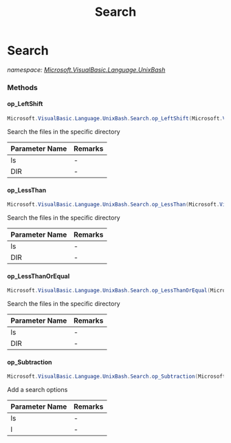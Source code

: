 ﻿---
title: Search
---

# Search
_namespace: [Microsoft.VisualBasic.Language.UnixBash](N-Microsoft.VisualBasic.Language.UnixBash.html)_





### Methods

#### op_LeftShift
```csharp
Microsoft.VisualBasic.Language.UnixBash.Search.op_LeftShift(Microsoft.VisualBasic.Language.UnixBash.Search,System.Int32)
```
Search the files in the specific directory

|Parameter Name|Remarks|
|--------------|-------|
|ls|-|
|DIR|-|


#### op_LessThan
```csharp
Microsoft.VisualBasic.Language.UnixBash.Search.op_LessThan(Microsoft.VisualBasic.Language.UnixBash.Search,System.String)
```
Search the files in the specific directory

|Parameter Name|Remarks|
|--------------|-------|
|ls|-|
|DIR|-|


#### op_LessThanOrEqual
```csharp
Microsoft.VisualBasic.Language.UnixBash.Search.op_LessThanOrEqual(Microsoft.VisualBasic.Language.UnixBash.Search,System.String)
```
Search the files in the specific directory

|Parameter Name|Remarks|
|--------------|-------|
|ls|-|
|DIR|-|


#### op_Subtraction
```csharp
Microsoft.VisualBasic.Language.UnixBash.Search.op_Subtraction(Microsoft.VisualBasic.Language.UnixBash.Search,Microsoft.VisualBasic.Language.UnixBash.SearchOpt)
```
Add a search options

|Parameter Name|Remarks|
|--------------|-------|
|ls|-|
|l|-|




